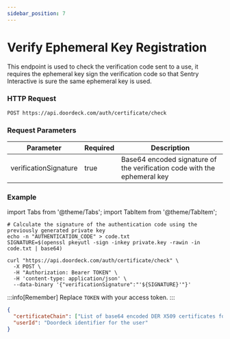 ```yaml
---
sidebar_position: 7
---
```


# Verify Ephemeral Key Registration

This endpoint is used to check the verification code sent to a use, it requires the ephemeral key sign the verification
code so that Sentry Interactive is sure the same ephemeral key is used.

### HTTP Request
`POST https://api.doordeck.com/auth/certificate/check`

### Request Parameters

| Parameter             | Required | Description                                                              |
|-----------------------|----------|--------------------------------------------------------------------------|
| verificationSignature | true     | Base64 encoded signature of the verification code with the ephemeral key |

### Example

import Tabs from '@theme/Tabs';
import TabItem from '@theme/TabItem';

<Tabs>
<TabItem value="request" label="Request">

```shell showLineNumbers title="CURL"
# Calculate the signature of the authentication code using the previously generated private key
echo -n "AUTHENTICATION_CODE" > code.txt
SIGNATURE=$(openssl pkeyutl -sign -inkey private.key -rawin -in code.txt | base64)

curl "https://api.doordeck.com/auth/certificate/check" \
  -X POST \
  -H "Authorization: Bearer TOKEN" \
  -H 'content-type: application/json' \
  --data-binary '{"verificationSignature":"'${SIGNATURE}'"}' 
```
:::info[Remember]
Replace `TOKEN` with your access token.
:::

</TabItem>
<TabItem value="response" label="Response">

```json showLineNumbers title="JSON"
{
  "certificateChain": ["List of base64 encoded DER X509 certificates forming a complete certificate chain"],
  "userId": "Doordeck identifier for the user"
}
```

</TabItem>
</Tabs>

